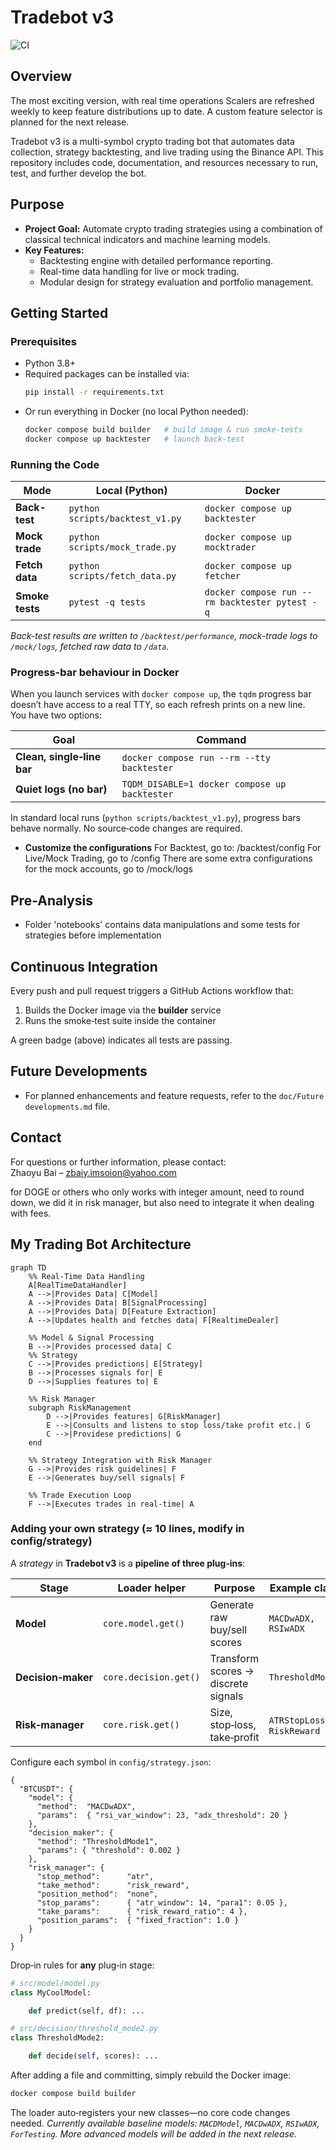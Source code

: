 # Tradebot v3
![CI](https://github.com/ZBaiY/tradebotv3/actions/workflows/ci.yml/badge.svg)

## Overview
The most exciting version, with real time operations
Scalers are refreshed weekly to keep feature distributions up to date.
A custom feature selector is planned for the next release.

Tradebot v3 is a multi-symbol crypto trading bot that automates data collection, strategy backtesting, and live trading using the Binance API. This repository includes code, documentation, and resources necessary to run, test, and further develop the bot.

## Purpose
- **Project Goal:** Automate crypto trading strategies using a combination of classical technical indicators and machine learning models.
- **Key Features:** 
  - Backtesting engine with detailed performance reporting.
  - Real-time data handling for live or mock trading.
  - Modular design for strategy evaluation and portfolio management.

## Getting Started

### Prerequisites
- Python 3.8+
- Required packages can be installed via:
  ```bash
  pip install -r requirements.txt
  ```
- Or run everything in Docker (no local Python needed):
  ```bash
  docker compose build builder   # build image & run smoke‑tests
  docker compose up backtester   # launch back‑test
  ```

### Running the Code

| Mode | Local (Python) | Docker |
|------|----------------|--------|
| **Back-test** | `python scripts/backtest_v1.py` | `docker compose up backtester` |
| **Mock trade** | `python scripts/mock_trade.py` | `docker compose up mocktrader` |
| **Fetch data** | `python scripts/fetch_data.py` | `docker compose up fetcher` |
| **Smoke tests** | `pytest -q tests` | `docker compose run --rm backtester pytest -q` |

_Back-test results are written to `/backtest/performance`, mock-trade logs to `/mock/logs`, fetched raw data to `/data`._

### Progress-bar behaviour in Docker

When you launch services with `docker compose up`, the `tqdm` progress bar  
doesn’t have access to a real TTY, so each refresh prints on a new line.  
You have two options:

| Goal | Command |
|------|---------|
| **Clean, single‑line bar** | `docker compose run --rm --tty backtester` |
| **Quiet logs (no bar)** | `TQDM_DISABLE=1 docker compose up backtester` |

In standard local runs (`python scripts/backtest_v1.py`), progress bars behave normally. No source‑code changes are required.

- **Customize the configurations**
  For Backtest, go to: /backtest/config
  For Live/Mock Trading, go to /config
  There are some extra configurations for the mock accounts, go to /mock/logs

## Pre-Analysis
- Folder 'notebooks' contains data manipulations and some tests for strategies before implementation

## Continuous Integration

Every push and pull request triggers a GitHub Actions workflow that:

1. Builds the Docker image via the **builder** service  
2. Runs the smoke‑test suite inside the container

A green badge (above) indicates all tests are passing.

## Future Developments
- For planned enhancements and feature requests, refer to the `doc/Future developments.md` file.


## Contact
For questions or further information, please contact:  
Zhaoyu Bai – zbaiy.imsoion@yahoo.com


for DOGE or others who only works with integer amount, need to round down, we did it in risk manager, but also need to integrate it when dealing with fees.

## My Trading Bot Architecture

```mermaid
graph TD
    %% Real-Time Data Handling
    A[RealTimeDataHandler]
    A -->|Provides Data| C[Model]
    A -->|Provides Data| B[SignalProcessing]
    A -->|Provides Data| D[Feature Extraction]
    A -->|Updates health and fetches data| F[RealtimeDealer]

    %% Model & Signal Processing
    B -->|Provides processed data| C
    %% Strategy
    C -->|Provides predictions| E[Strategy]
    B -->|Processes signals for| E
    D -->|Supplies features to| E

    %% Risk Manager
    subgraph RiskManagement
        D -->|Provides features| G[RiskManager]
        E -->|Consults and listens to stop loss/take profit etc.| G
        C -->|Providese predictions| G
    end

    %% Strategy Integration with Risk Manager
    G -->|Provides risk guidelines| F
    E -->|Generates buy/sell signals| F

    %% Trade Execution Loop
    F -->|Executes trades in real-time| A
```

### Adding your own strategy (≈ 10 lines, modify in config/strategy)

A *strategy* in **Tradebot v3** is a **pipeline of three plug‑ins**:

| Stage | Loader helper | Purpose | Example class |
|-------|---------------|---------|---------------|
| **Model** | `core.model.get()` | Generate raw buy/sell scores | `MACDwADX, RSIwADX` |
| **Decision‑maker** | `core.decision.get()` | Transform scores → discrete signals | `ThresholdMode1` |
| **Risk‑manager** | `core.risk.get()` | Size, stop‑loss, take‑profit | `ATRStopLoss`, `RiskReward` |

Configure each symbol in `config/strategy.json`:

```jsonc
{
  "BTCUSDT": {
    "model": {
      "method":  "MACDwADX",
      "params":  { "rsi_var_window": 23, "adx_threshold": 20 }
    },
    "decision_maker": {
      "method": "ThresholdMode1",
      "params": { "threshold": 0.002 }
    },
    "risk_manager": {
      "stop_method":      "atr",
      "take_method":      "risk_reward",
      "position_method":  "none",
      "stop_params":      { "atr_window": 14, "para1": 0.05 },
      "take_params":      { "risk_reward_ratio": 4 },
      "position_params":  { "fixed_fraction": 1.0 }
    }
  }
}
```

Drop‑in rules for **any** plug‑in stage:

```python
# src/model/model.py
class MyCoolModel:

    def predict(self, df): ...

# src/decision/threshold_mode2.py
class ThresholdMode2:

    def decide(self, scores): ...

```

After adding a file and committing, simply rebuild the Docker image:

```bash
docker compose build builder
```

The loader auto‑registers your new classes—no core code changes needed.
*Currently available baseline models: `MACDModel`, `MACDwADX`, `RSIwADX`, `ForTesting`.  More advanced models will be added in the next release.*